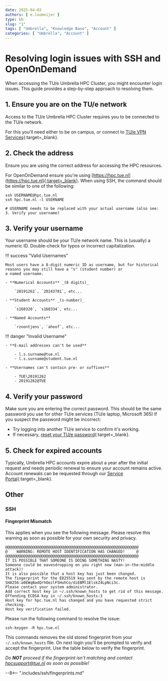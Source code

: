 ```yaml
---
date: 2025-04-02
authors: [ e.loomeijer ]
type: kb
slug: "1"
tags: [ "Umbrella", "Knowledge Base", "Account" ]
categories: [ "Umbrella", "Account" ]
---
```


# Resolving login issues with SSH and OpenOnDemand

When accessing the TU/e Umbrella HPC Cluster, you might encounter login issues. This guide provides a step-by-step
approach to resolving them.

## 1. Ensure you are on the TU/e network

Access to the TU/e Umbrella HPC Cluster requires you to be connected to the TU/e network.

For this you'll need either to be on campus, or connect to
[TU/e VPN Services](https://tuenl.sharepoint.com/sites/intranet-LIS/SitePages/New-VPN-Service--eduVPN.aspx){:target=_blank}.

## 2. Check the address

Ensure you are using the correct address for accessing the HPC resources.

For OpenOnDemand ensure you're using [https://hpc.tue.nl](https://hpc.tue.nl){:target=_blank}. When using SSH,
the command should be similar to one of the following:
```shell
ssh USERNAME@hpc.tue.nl
ssh hpc.tue.nl -l USERNAME

# USERNAME needs to be replaced with your actual username (also see: 3. Verify your username)
```

## 3. Verify your username

Your username should be your TU/e network name. This is (usually) a numeric ID.
Double-check for typos or incorrect capitalization.

!!! success "Valid Usernames"

    Most users have a 8-digit numeric ID as username, but for historical reasons you may still have a "s" (student number) or
    a named username.

    - **Numerical Accounts** _(8 digits)_

        `20191262`, `20243781`, etc...

    - **Student Accounts** _(s-number)_

        `s160320`, `s168334`, etc...

    - **Named Accounts**

        `rzoontjens`, `ahoof`, etc...

!!! danger "Invalid Username"

    - **E-mail addresses can't be used**

        - l.s.surname@tue.nl
        - l.s.surname@student.tue.nl

    - **Usernames can't contain pre- or suffixes**

        - TUE\20191262
        - 20191262@TUE

## 4. Verify your password

Make sure you are entering the correct password. This should be the same password you use for other TU/e services (TU/e laptop, Microsoft 365)
If you suspect the password might be incorrect:

- Try logging into another TU/e service to confirm it's working.
- If necessary, [reset your TU/e password](https://tue.topdesk.net/tas/public/ssp/content/detail/knowledgeitem?unid=c1c23cc6-f101-4944-aedc-08183fb79a7a){:target=_blank}.

## 5. Check for expired accounts

Typically, Umbrella HPC accounts expire about a year after the initial request and needs periodic renewal to ensure your
account remains active. Account renewals can be requested through our [Service Portal](https://tue.topdesk.net/tas/public/ssp/content/serviceflow?unid=a745121fa0ab45f2b24aaaf64060760f){:target=_blank}.

## Other

### SSH

#### Fingerprint Mismatch

This applies when you see the following message. Please resolve this warning as soon as possible for your own security and privacy.

```shell
@@@@@@@@@@@@@@@@@@@@@@@@@@@@@@@@@@@@@@@@@@@@@@@@@@@@@@@@@@@
@    WARNING: REMOTE HOST IDENTIFICATION HAS CHANGED!     @
@@@@@@@@@@@@@@@@@@@@@@@@@@@@@@@@@@@@@@@@@@@@@@@@@@@@@@@@@@@
IT IS POSSIBLE THAT SOMEONE IS DOING SOMETHING NASTY!
Someone could be eavesdropping on you right now (man-in-the-middle attack)!
It is also possible that a host key has just been changed.
The fingerprint for the ED25519 key sent by the remote host is
SHA256:a0EWqBadQrhOezlF5HuhCo/diEBMl1ElskZ4LpNci3c.
Please contact your system administrator.
Add correct host key in ~/.ssh/known_hosts to get rid of this message.
Offending ECDSA key in ~/.ssh/known_hosts:3
Host key for hpc.tue.nl has changed and you have requested strict checking.
Host key verification failed.
```

Please run the following command to resolve the issue:

```shell
ssh-keygen -R hpc.tue.nl
```

This commands removes the old stored fingerprint from your `~/.ssh/known_hosts` file. On next login you'll be prompted
to verify and accept the fingerprint. Use the table below to verify the fingerprint.

_Do **NOT** proceed if the fingerprint isn't matching and contact hpcsupport@tue.nl as soon as possible!_

--8<-- ".includes/ssh/fingerprints.md"
